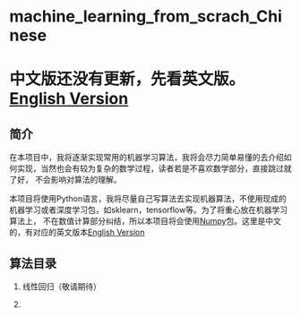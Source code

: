 # machine_learning_from_scrach_Chinese

# 中文版还没有更新，先看英文版。[English Version](https://github.com/chenxingwei/machine_learning_from_scratch)

## 简介

在本项目中，我将逐渐实现常用的机器学习算法，我将会尽力简单易懂的去介绍如何实现，当然也会有较为复杂的数学过程，读者若是不喜欢数学部分，直接跳过就了好，
不会影响对算法的理解。

本项目将使用Python语言，我将尽量自己写算法去实现机器算法，不使用现成的机器学习或者深度学习包，如sklearn，tensorflow等。为了将重心放在机器学习算法上，
不在数值计算部分纠结，所以本项目将会使用[Numpy](http://www.numpy.org/)包。这里是中文的，有对应的英文版本[English Version](https://github.com/chenxingwei/machine_learning_from_scratch)

## 算法目录

1. 线性回归（敬请期待）

2. 
